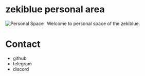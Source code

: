 # zekiblue personal area

Welcome to personal space of the zekiblue.
<img src="https://i1.sndcdn.com/artworks-000235350497-x161qh-t500x500.jpg"
     alt="Personal Space"
     style="float: left; margin-right: 10px;" />
# Contact

- github
- telegram
- discord
